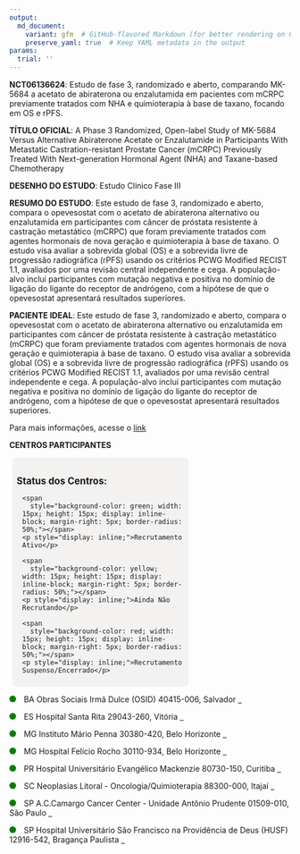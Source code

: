 ```yaml
---
output: 
  md_document:
    variant: gfm  # GitHub-flavored Markdown (for better rendering on GitHub)
    preserve_yaml: true  # Keep YAML metadata in the output
params:
  trial: ''
---
```


**NCT06136624**: Estudo de fase 3, randomizado e aberto, comparando
MK-5684 a acetato de abiraterona ou enzalutamida em pacientes com mCRPC
previamente tratados com NHA e quimioterapia à base de taxano, focando
em OS e rPFS.

**TÍTULO OFICIAL**: A Phase 3 Randomized, Open-label Study of MK-5684
Versus Alternative Abiraterone Acetate or Enzalutamide in Participants
With Metastatic Castration-resistant Prostate Cancer (mCRPC) Previously
Treated With Next-generation Hormonal Agent (NHA) and Taxane-based
Chemotherapy

**DESENHO DO ESTUDO**: Estudo Clinico Fase III

**RESUMO DO ESTUDO**: Este estudo de fase 3, randomizado e aberto,
compara o opevesostat com o acetato de abiraterona alternativo ou
enzalutamida em participantes com câncer de próstata resistente à
castração metastático (mCRPC) que foram previamente tratados com agentes
hormonais de nova geração e quimioterapia à base de taxano. O estudo
visa avaliar a sobrevida global (OS) e a sobrevida livre de progressão
radiográfica (rPFS) usando os critérios PCWG Modified RECIST 1.1,
avaliados por uma revisão central independente e cega. A população-alvo
inclui participantes com mutação negativa e positiva no domínio de
ligação do ligante do receptor de andrógeno, com a hipótese de que o
opevesostat apresentará resultados superiores.

**PACIENTE IDEAL**: Este estudo de fase 3, randomizado e aberto, compara
o opevesostat com o acetato de abiraterona alternativo ou enzalutamida
em participantes com câncer de próstata resistente à castração
metastático (mCRPC) que foram previamente tratados com agentes hormonais
de nova geração e quimioterapia à base de taxano. O estudo visa avaliar
a sobrevida global (OS) e a sobrevida livre de progressão radiográfica
(rPFS) usando os critérios PCWG Modified RECIST 1.1, avaliados por uma
revisão central independente e cega. A população-alvo inclui
participantes com mutação negativa e positiva no domínio de ligação do
ligante do receptor de andrógeno, com a hipótese de que o opevesostat
apresentará resultados superiores.

Para mais informações, acesse o
[link](https://clinicaltrials.gov/ct2/show/NCT06136624)

**CENTROS PARTICIPANTES**

<div style="margin-bottom: 8px; margin-left: 5px; padding: 8px; max-width: 300px; background-color: #f3f2f1; border-radius: 8px;">

<h4 style="font-size: 1.2em; font-weight: bold; margin-bottom: 10px;">
Status dos Centros:
</h4>

<div style="margin-left: 10px;">

    <span 
      style="background-color: green; width: 15px; height: 15px; display: inline-block; margin-right: 5px; border-radius: 50%;"></span>
    <p style="display: inline;">Recrutamento Ativo</p>

</div>

<div style="margin-left: 10px;">

    <span 
      style="background-color: yellow; width: 15px; height: 15px; display: inline-block; margin-right: 5px; border-radius: 50%;"></span>
    <p style="display: inline;">Ainda Não Recrutando</p>

</div>

<div style="margin-left: 10px;">

    <span 
      style="background-color: red; width: 15px; height: 15px; display: inline-block; margin-right: 5px; border-radius: 50%;"></span>
    <p style="display: inline;">Recrutamento Suspenso/Encerrado</p>

</div>

</div>

<span style="display: inline-block; width: 12px; height: 12px; border-radius: 50%; margin-right: 10px; padding-bottom: 0px; background-color: green;"></span>
BA Obras Sociais Irmã Dulce (OSID) 40415-006, Salvador
<span style="color: #2E4A7F; text-decoration: none; font-weight: 500; font-size: 0.8">[REPORTAR
ERRO](https://flazar.shinyapps.io/formsapp?study_nct_id=NCT06136624&location_id=OBRASSOCIAISIRMADULCESITE0302SALVADORBAHIA40415006BRAZIL&location_full_name=Obras%20Sociais%20Irm%C3%A3%20Dulce%20%28OSID%29%2C%2040415-006%2C%20Salvador&form_type=Reportar%20Erro)</span>

<span style="display: inline-block; width: 12px; height: 12px; border-radius: 50%; margin-right: 10px; padding-bottom: 0px; background-color: green;"></span>
ES Hospital Santa Rita 29043-260, Vitória
<span style="color: #2E4A7F; text-decoration: none; font-weight: 500; font-size: 0.8">[REPORTAR
ERRO](https://flazar.shinyapps.io/formsapp?study_nct_id=NCT06136624&location_id=HOSPITALSANTARITADECASSIACENTRODEPESQUISACLINICASITE0320VITORIAESPIRITOSANTO29041295BRAZIL&location_full_name=Hospital%20Santa%20Rita%2C%2029043-260%2C%20Vit%C3%B3ria&form_type=Reportar%20Erro)</span>

<span style="display: inline-block; width: 12px; height: 12px; border-radius: 50%; margin-right: 10px; padding-bottom: 0px; background-color: green;"></span>
MG Instituto Mário Penna 30380-420, Belo Horizonte
<span style="color: #2E4A7F; text-decoration: none; font-weight: 500; font-size: 0.8">[REPORTAR
ERRO](https://flazar.shinyapps.io/formsapp?study_nct_id=NCT06136624&location_id=HOSPITALMARIOPENNASITE0309BELOHORIZONTEMINASGERAIS30380472BRAZIL&location_full_name=Instituto%20M%C3%A1rio%20Penna%2C%2030380-420%2C%20Belo%20Horizonte&form_type=Reportar%20Erro)</span>

<span style="display: inline-block; width: 12px; height: 12px; border-radius: 50%; margin-right: 10px; padding-bottom: 0px; background-color: green;"></span>
MG Hospital Felício Rocho 30110-934, Belo Horizonte
<span style="color: #2E4A7F; text-decoration: none; font-weight: 500; font-size: 0.8">[REPORTAR
ERRO](https://flazar.shinyapps.io/formsapp?study_nct_id=NCT06136624&location_id=HOSPITALFELICIOROCHOSITE0317BELOHORIZONTEMINASGERAIS30110934BRAZIL&location_full_name=Hospital%20Fel%C3%ADcio%20Rocho%2C%2030110-934%2C%20Belo%20Horizonte&form_type=Reportar%20Erro)</span>

<span style="display: inline-block; width: 12px; height: 12px; border-radius: 50%; margin-right: 10px; padding-bottom: 0px; background-color: green;"></span>
PR Hospital Universitário Evangélico Mackenzie 80730-150, Curitiba
<span style="color: #2E4A7F; text-decoration: none; font-weight: 500; font-size: 0.8">[REPORTAR
ERRO](https://flazar.shinyapps.io/formsapp?study_nct_id=NCT06136624&location_id=HOSPITALUNIVERSITARIOEVANGELICOMACKENZIECENTRODEONCOLOGIAMACKENZIESITE0314CURITIBAPARANA80440220BRAZIL&location_full_name=Hospital%20Universit%C3%A1rio%20Evang%C3%A9lico%20Mackenzie%2C%2080730-150%2C%20Curitiba&form_type=Reportar%20Erro)</span>

<span style="display: inline-block; width: 12px; height: 12px; border-radius: 50%; margin-right: 10px; padding-bottom: 0px; background-color: green;"></span>
SC Neoplasias Litoral - Oncologia/Quimioterapia 88300-000, Itajaí
<span style="color: #2E4A7F; text-decoration: none; font-weight: 500; font-size: 0.8">[REPORTAR
ERRO](https://flazar.shinyapps.io/formsapp?study_nct_id=NCT06136624&location_id=CLINICADENEOPLASIASLITORALSITE0305ITAJAISANTACATARINA88301220BRAZIL&location_full_name=Neoplasias%20Litoral%20-%20Oncologia%2FQuimioterapia%2C%2088300-000%2C%20Itaja%C3%AD&form_type=Reportar%20Erro)</span>

<span style="display: inline-block; width: 12px; height: 12px; border-radius: 50%; margin-right: 10px; padding-bottom: 0px; background-color: green;"></span>
SP A.C.Camargo Cancer Center - Unidade Antônio Prudente 01509-010, São
Paulo
<span style="color: #2E4A7F; text-decoration: none; font-weight: 500; font-size: 0.8">[REPORTAR
ERRO](https://flazar.shinyapps.io/formsapp?study_nct_id=NCT06136624&location_id=ACCAMARGOCANCERCENTERSITE0310SAOPAULOSAOPAULO01509010BRAZIL&location_full_name=A.C.Camargo%20Cancer%20Center%20-%20Unidade%20Ant%C3%B4nio%20Prudente%2C%2001509-010%2C%20S%C3%A3o%20Paulo&form_type=Reportar%20Erro)</span>

<span style="display: inline-block; width: 12px; height: 12px; border-radius: 50%; margin-right: 10px; padding-bottom: 0px; background-color: green;"></span>
SP Hospital Universitário São Francisco na Providência de Deus (HUSF)
12916-542, Bragança Paulista
<span style="color: #2E4A7F; text-decoration: none; font-weight: 500; font-size: 0.8">[REPORTAR
ERRO](https://flazar.shinyapps.io/formsapp?study_nct_id=NCT06136624&location_id=HOSPITALUNIVERSITARIOSAOFRANCISCODEASSISBRAGANCAPAULISTASITE0308BRAGANCAPAULISTASAOPAULO12916542BRAZIL&location_full_name=Hospital%20Universit%C3%A1rio%20S%C3%A3o%20Francisco%20na%20Provid%C3%AAncia%20de%20Deus%20%28HUSF%29%2C%2012916-542%2C%20Bragan%C3%A7a%20Paulista&form_type=Reportar%20Erro)</span>
